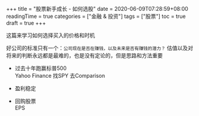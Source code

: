 +++
title = "股票新手成长 - 如何选股"
date = 2020-06-09T07:28:59+08:00
readingTime = true
categories = ["金融 & 投资"]
tags = ["股票"]
toc = true
draft = true
+++

这篇来学习如何选择买入的价格和时机

<!--more-->

好公司的标准只有一个：`公司现在是否在赚钱，以及未来是否有赚钱的潜力？`
估值以及对将来的判断永远都是最难的，也是没有定论的，但是思路和方法重要


- 过去十年跑赢标普500  
  Yahoo Finance 找SPY 去Comparison  

- 盈利稳定   


- 回购股票   
EPS 